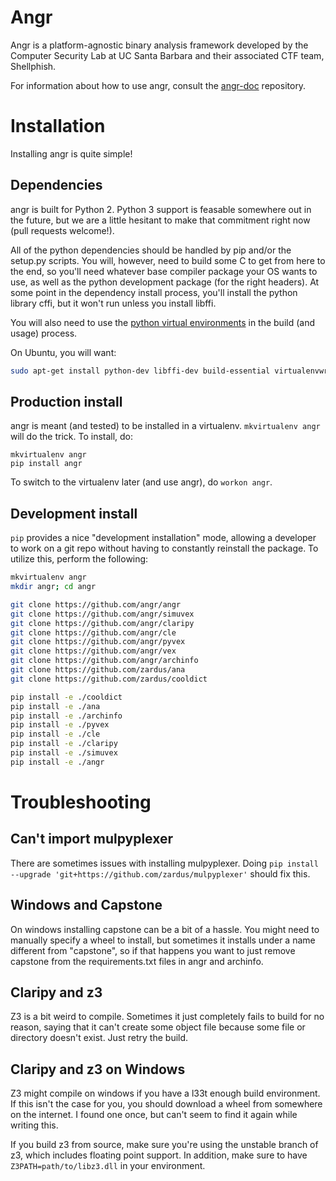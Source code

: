 Angr
====

Angr is a platform-agnostic binary analysis framework developed by the Computer Security Lab at UC Santa Barbara and their associated CTF team, Shellphish.

For information about how to use angr, consult the
[angr-doc](https://github.com/angr/angr-doc) repository.

# Installation

Installing angr is quite simple!

## Dependencies

angr is built for Python 2.
Python 3 support is feasable somewhere out in the future, but we are a little hesitant to make that commitment right now (pull requests welcome!).

All of the python dependencies should be handled by pip and/or the setup.py scripts.
You will, however, need to build some C to get from here to the end, so you'll need whatever base compiler package your OS wants to use, as well as the python development package (for the right headers).
At some point in the dependency install process, you'll install the python library cffi, but it won't run unless you install libffi.

You will also need to use the [python virtual environments](https://virtualenvwrapper.readthedocs.org/en/latest/) in the build (and usage) process.

On Ubuntu, you will want:

```bash
sudo apt-get install python-dev libffi-dev build-essential virtualenvwrapper
```

## Production install

angr is meant (and tested) to be installed in a virtualenv. `mkvirtualenv angr` will do the trick.
To install, do:

```
mkvirtualenv angr
pip install angr
```

To switch to the virtualenv later (and use angr), do `workon angr`.

## Development install

`pip` provides a nice "development installation" mode, allowing a developer to work on a git repo without having to constantly reinstall the package.
To utilize this, perform the following:

```bash
mkvirtualenv angr
mkdir angr; cd angr

git clone https://github.com/angr/angr
git clone https://github.com/angr/simuvex
git clone https://github.com/angr/claripy
git clone https://github.com/angr/cle
git clone https://github.com/angr/pyvex
git clone https://github.com/angr/vex
git clone https://github.com/angr/archinfo
git clone https://github.com/zardus/ana
git clone https://github.com/zardus/cooldict

pip install -e ./cooldict
pip install -e ./ana
pip install -e ./archinfo
pip install -e ./pyvex
pip install -e ./cle
pip install -e ./claripy
pip install -e ./simuvex
pip install -e ./angr
```


# Troubleshooting

## Can't import mulpyplexer
There are sometimes issues with installing mulpyplexer. Doing `pip install --upgrade 'git+https://github.com/zardus/mulpyplexer'` should fix this.

## Windows and Capstone
On windows installing capstone can be a bit of a hassle. You might need to
manually specify a wheel to install, but sometimes it installs under a name
different from "capstone", so if that happens you want to just remove capstone
from the requirements.txt files in angr and archinfo.

## Claripy and z3
Z3 is a bit weird to compile. Sometimes it just completely fails to build for
no reason, saying that it can't create some object file because some file or
directory doesn't exist. Just retry the build.

## Claripy and z3 on Windows
Z3 might compile on windows if you have a l33t enough build environment. If
this isn't the case for you, you should download a wheel from somewhere on the
internet. I found one once, but can't seem to find it again while writing this.

If you build z3 from source, make sure you're using the unstable branch of z3,
which includes floating point support. In addition, make sure to have
`Z3PATH=path/to/libz3.dll` in your environment.
